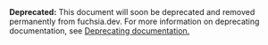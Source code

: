 <aside class="deprecated">
  <b>Deprecated:</b> This document will soon be deprecated and removed
  permanently from fuchsia.dev. For more information on deprecating
  documentation, see
  <a href="contribute/deprecating-docs.md>">Deprecating documentation.</a>
</aside>